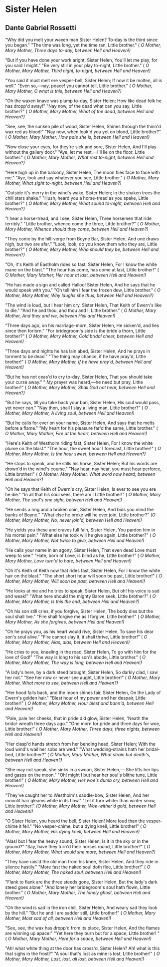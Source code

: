 # Sister Helen
## Dante Gabriel Rossetti
"Why did you melt your waxen man
Sister Helen?
To-day is the third since you began."
"The time was long, yet the time ran,
Little brother."
( _O Mother, Mary Mother,_
_Three days to-day, between Hell and Heaven!)_

"But if you have done your work aright,
Sister Helen,
You'll let me play, for you said I might."
"Be very still in your play to-night,
Little brother."
( _O Mother, Mary Mother,_
_Third night, to-night, between Hell and Heaven!)_

"You said it must melt ere vesper-bell,
Sister Helen;
If now it be molten, all is well."
"Even so,—nay, peace! you cannot tell,
Little brother."
( _O Mother, Mary Mother,_
_O what is this, between Hell and Heaven?)_

"Oh the waxen knave was plump to-day,
Sister Helen;
How like dead folk he has dropp'd away!"
"Nay now, of the dead what can you say,
Little brother?"
( _O Mother, Mary Mother,_
_What of the dead, between Hell and Heaven?)_

"See, see, the sunken pile of wood,
Sister Helen,
Shines through the thinn'd wax red as blood!"
"Nay now, when look'd you yet on blood,
Little brother?"
( _O Mother, Mary Mother,_
_How pale she is, between Hell and Heaven!)_

"Now close your eyes, for they're sick and sore,
Sister Helen,
And I'll play without the gallery door."
"Aye, let me rest,—I'll lie on the floor,
Little brother."
( _O Mother, Mary Mother,_
_What rest to-night, between Hell and Heaven?)_

"Here high up in the balcony,
Sister Helen,
The moon flies face to face with me."
"Aye, look and say whatever you see,
Little brother."
( _O Mother, Mary Mother,_
_What sight to-night, between Hell and Heaven?)_

"Outside it's merry in the wind's wake,
Sister Helen;
In the shaken trees the chill stars shake."
"Hush, heard you a horse-tread as you spake,
Little brother?"
( _O Mother, Mary Mother,_
_What sound to-night, between Hell and Heaven?)_

"I hear a horse-tread, and I see,
Sister Helen,
Three horsemen that ride terribly."
"Little brother, whence come the three,
Little brother?"
( _O Mother, Mary Mother,_
_Whence should they come, between Hell and Heaven?)_

"They come by the hill-verge from Boyne Bar,
Sister Helen,
And one draws nigh, but two are afar."
"Look, look, do you know them who they are,
Little brother?"
( _O Mother, Mary Mother,_
_Who should they be, between Hell and Heaven?)_

"Oh, it's Keith of Eastholm rides so fast,
Sister Helen,
For I know the white mane on the blast."
"The hour has come, has come at last,
Little brother!"
( _O Mother, Mary Mother,_
_Her hour at last, between Hell and Heaven!)_

"He has made a sign and called Halloo!
Sister Helen,
And he says that he would speak with you."
"Oh tell him I fear the frozen dew,
Little brother."
( _O Mother, Mary Mother,_
_Why laughs she thus, between Hell and Heaven?)_

"The wind is loud, but I hear him cry,
Sister Helen,
That Keith of Ewern's like to die."
"And he and thou, and thou and I,
Little brother."
( _O Mother, Mary Mother,_
_And they and we, between Hell and Heaven!)_

"Three days ago, on his marriage-morn,
Sister Helen,
He sicken'd, and lies since then forlorn."
"For bridegroom's side is the bride a thorn,
Little brother?"
( _O Mother, Mary Mother,_
_Cold bridal cheer, between Hell and Heaven!)_

"Three days and nights he has lain abed,
Sister Helen,
And he prays in torment to be dead."
"The thing may chance, if he have pray'd,
Little brother!"
( _O Mother, Mary Mother,_
_If he have pray'd, between Hell and Heaven!)_

"But he has not ceas'd to cry to-day,
Sister Helen,
That you should take your curse away."
" _My_ prayer was heard,—he need but pray,
Little brother!"
( _O Mother, Mary Mother,_
_Shall God not hear, between Hell and Heaven?)_

"But he says, till you take back your ban,
Sister Helen,
His soul would pass, yet never can."
"Nay then, shall I slay a living man,
Little brother?"
( _O Mother, Mary Mother,_
_A living soul, between Hell and Heaven!)_

"But he calls for ever on your name,
Sister Helen,
And says that he melts before a flame."
"My heart for his pleasure far'd the same,
Little brother."
( _O Mother, Mary Mother,_
_Fire at the heart, between Hell and Heaven!)_

"Here's Keith of Westholm riding fast,
Sister Helen,
For I know the white plume on the blast."
"The hour, the sweet hour I forecast,
Little brother!"
( _O Mother, Mary Mother,_
_Is the hour sweet, between Hell and Heaven?)_

"He stops to speak, and he stills his horse,
Sister Helen;
But his words are drown'd in the wind's course."
"Nay hear, nay hear, you must hear perforce,
Little brother!"
( _O Mother, Mary Mother,_
_What word now heard, between Hell and Heaven?)_

"Oh he says that Keith of Ewern's cry,
Sister Helen,
Is ever to see you ere he die."
"In all that his soul sees, there am I
Little brother!"
( _O Mother, Mary Mother,_
_The soul's one sight, between Hell and Heaven!)_

"He sends a ring and a broken coin,
Sister Helen,
And bids you mind the banks of Boyne."
"What else he broke will he ever join,
Little brother?"
_(O Mother, Mary Mother,_
_No, never join'd, between Hell and Heaven!)_

"He yields you these and craves full fain,
Sister Helen,
You pardon him in his mortal pain."
"What else he took will he give again,
Little brother?"
( _O Mother, Mary Mother,_
_Not twice to give, between Hell and Heaven!)_

"He calls your name in an agony,
Sister Helen,
That even dead Love must weep to see."
"Hate, born of Love, is blind as he,
Little brother!"
( _O Mother, Mary Mother,_
_Love turn'd to hate, between Hell and Heaven!)_

"Oh it's Keith of Keith now that rides fast,
Sister Helen,
For I know the white hair on the blast."
"The short short hour will soon be past,
Little brother!"
( _O Mother, Mary Mother,_
_Will soon be past, between Hell and Heaven!)_

"He looks at me and he tries to speak,
Sister Helen,
But oh! his voice is sad and weak!"
"What here should the mighty Baron seek,
Little brother?"
( _O Mother, Mary Mother,_
_Is this the end, between Hell and Heaven?)_

"Oh his son still cries, if you forgive,
Sister Helen,
The body dies but the soul shall live."
"Fire shall forgive me as I forgive,
Little brother!"
( _O Mother, Mary Mother,_
_As she forgives, between Hell and Heaven!)_

"Oh he prays you, as his heart would rive,
Sister Helen,
To save his dear son's soul alive."
"Fire cannot slay it, it shall thrive,
Little brother!"
( _O Mother, Mary Mother,_
_Alas, alas, between Hell and Heaven!)_

"He cries to you, kneeling in the road,
Sister Helen,
To go with him for the love of God!"
"The way is long to his son's abode,
Little brother."
( _O Mother, Mary Mother,_
_The way is long, between Hell and Heaven!)_

"A lady's here, by a dark steed brought,
Sister Helen,
So darkly clad, I saw her not."
"See her now or never see aught,
Little brother!"
( _O Mother, Mary Mother,_
_What more to see, between Hell and Heaven?)_

"Her hood falls back, and the moon shines fair,
Sister Helen,
On the Lady of Ewern's golden hair."
"Blest hour of my power and her despair,
Little brother!"
( _O Mother, Mary Mother,_
_Hour blest and bann'd, between Hell and Heaven!)_

"Pale, pale her cheeks, that in pride did glow,
Sister Helen,
'Neath the bridal-wreath three days ago."
"One morn for pride and three days for woe,
Little brother!"
( _O Mother, Mary Mother,_
_Three days, three nights, between Hell and Heaven!)_

"Her clasp'd hands stretch from her bending head,
Sister Helen;
With the loud wind's wail her sobs are wed."
"What wedding-strains hath her bridal-bed,
Little brother?"
( _O Mother, Mary Mother,_
_What strain but death's, between Hell and Heaven?)_

"She may not speak, she sinks in a swoon,
Sister Helen,—
She lifts her lips and gasps on the moon."
"Oh! might I but hear her soul's blithe tune,
Little brother!"
( _O Mother, Mary Mother,_
_Her woe's dumb cry, between Hell and Heaven!)_

"They've caught her to Westholm's saddle-bow,
Sister Helen,
And her moonlit hair gleams white in its flow."
"Let it turn whiter than winter snow,
Little brother!"
_(O Mother, Mary Mother,_
_Woe-wither'd gold, between Hell and Heaven!)_

"O Sister Helen, you heard the bell,
Sister Helen!
More loud than the vesper-chime it fell."
"No vesper-chime, but a dying knell,
Little brother!"
( _O Mother, Mary Mother,_
_His dying knell, between Hell and Heaven!)_

"Alas! but I fear the heavy sound,
Sister Helen;
Is it in the sky or in the ground?"
"Say, have they turn'd their horses round,
Little brother?"
( _O Mother, Mary Mother,_
_What would she more, between Hell and Heaven?)_

"They have rais'd the old man from his knee,
Sister Helen,
And they ride in silence hastily."
"More fast the naked soul doth flee,
Little brother!"
( _O Mother, Mary Mother,_
_The naked soul, between Hell and Heaven!)_

"Flank to flank are the three steeds gone,
Sister Helen,
But the lady's dark steed goes alone."
"And lonely her bridegroom's soul hath flown,
Little brother."
( _O Mother, Mary Mother,_
_The lonely ghost, between Hell and Heaven!)_

"Oh the wind is sad in the iron chill,
Sister Helen,
And weary sad they look by the hill."
"But he and I are sadder still,
Little brother!"
( _O Mother, Mary Mother,_
_Most sad of all, between Hell and Heaven!)_

"See, see, the wax has dropp'd from its place,
Sister Helen,
And the flames are winning up apace!"
"Yet here they burn but for a space,
Little brother! "
( _O Mother, Mary Mother,_
_Here for a space, between Hell and Heaven!)_

"Ah! what white thing at the door has cross'd,
Sister Helen?
Ah! what is this that sighs in the frost?"
"A soul that's lost as mine is lost,
Little brother!"
( _O Mother, Mary Mother,_
_Lost, lost, all lost, between Hell and Heaven!)_